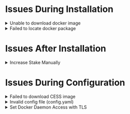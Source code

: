 # Issues During Installation

<details>

<summary>Unable to download docker image</summary>

During the installation process, docker is used to download cess image. If the following error occurs when installing the `cess-nodeadm`:

![Docker Daemon Issue](../assets/storage-miner/troubleshooting/docker-daemon-issue.png)

Make sure commands are in the root privilege or prefixed with `sudo` command. Start docker on your system:

```bash
systemctl start docker
```

Reinstall the `cess-nodeadm`:

```bash
./install.sh
```

⚠️ Note that most CESS program commands must have root privileges.

</details>

<details>

<summary>Failed to locate docker package</summary>

If the following error occurs when installing the `cess-nodeadm`:

![Docker Package Issue](../assets/storage-miner/troubleshooting/docker-package-issue.webp)

Try to delete Docker with following commands:

```bash
sudo systemctl stop docker
docker stop $(docker ps -aq)
docker rm -v $(docker ps -aq)
docker rmi $(docker images -aq)
docker volume rm $(docker volume ls -q)
brew uninstall docker
```

Reinstall Docker:

```bash
sudo apt-get install docker-ce
sudo systemctl enable docker
sudo systemctl start docker
```

</details>

# Issues After Installation

<details>

<summary>Increase Stake Manually</summary>

If signatureAcc different from stakingAcc is provided as below:
![CESS Account Issue](../assets/storage-miner/troubleshooting/different-acc.png)

You can not increase stake by command with client:
```bash
sudo cess miner increase staking $deposit_amount
# or
sudo mineradm miners increase staking $miner_name $deposit_amount

# Execute command as above might get message like: `!! 2024-03-28 13:22:18 0xxxxxxxxxxxxxxxxxxxxxxxxxxxxxxxxxxxxxxxxxxxxxxxxxxxxxxxxxx`
```

Try to access to [block browser](https://polkadot.js.org/apps/?rpc=wss%3A%2F%2Ftestnet-rpc.cess.network%2Fws%2F#/accounts) and send TCESS manually

**Step 1**: Select an account which have sufficient TCESS, then click `send`
![CESS Account Issue](../assets/storage-miner/troubleshooting/send-in-browser.png)

**Step 2**: Enter the staking account and amount, then click `Make Transfer`
![CESS Account Issue](../assets/storage-miner/troubleshooting/make-transfer-in-browser.png)

**Step 3**: Finally, enter the password for the account you have selected that has sufficient TCESS.

</details>



# Issues During Configuration

<details>

<summary>Failed to download CESS image</summary>

If the following error occurs when setting up the config:

![CESS Image Download Issue](../assets/storage-miner/troubleshooting/cess-image-download-issue.png)

Ensure the commands are run in the root privilege or prefixed with `sudo` command.

Try `cess config set` command.

</details>

<details>

<summary>Invalid config file (config.yaml)</summary>

![Invalid Config Issue](../assets/storage-miner/troubleshooting/invalid-config-issue.webp)

Delete file `/usr/bin/yq`:

```bash
sudo rm /usr/bin/yq
```

Reinstall `cess-nodeadm` again:

```bash
./install.sh
```

</details>

<details>

<summary>Set Docker Daemon Access with TLS</summary>

`mineradm` will enable docker daemon access at port: `2375` automatically when install `mineradm`, but if you want to watchdog access to a host in public network, you need to set that host's docker daemon start with TLS.

Because watchdog need to request each miner's config file from others hosts by docker api, and this config file contain miner's mnemonic, so it must encrypt when transferring in public network.

It is a shell demo to generate files by openssl. change the `<IP where watchdog run>` to your watchdog server ip. You can get more detail information from [Docker Daemon Access with TLS](https://docs.docker.com/engine/security/protect-access/).

**Please keep your file safe and make sure no one can get your key file.**

```bash
PASSPHRASE=
openssl genrsa -aes256 -passout pass:$PASSPHRASE -out ca-key.pem 4096
openssl req -new -x509 -passin pass:$PASSPHRASE -days 36500 -key ca-key.pem -sha256 -subj "/C=US" -out ca.pem
openssl genrsa -aes256 -passout pass:$PASSPHRASE -out server-key.pem 4096
openssl req -subj "/C=US" -passin pass:$PASSPHRASE -passout pass:$PASSPHRASE -sha256 -new -key server-key.pem -out server.csr
echo subjectAltName = DNS:IP:<IP where watchdog run> >> extfile.cnf
echo extendedKeyUsage = serverAuth >> extfile.cnf
openssl x509 -req -days 36500 -passin pass:$PASSPHRASE -sha256 -in server.csr -CA ca.pem -CAkey ca-key.pem -CAcreateserial -out server-cert.pem -extfile extfile.cnf
openssl genrsa -out key.pem 4096
openssl req -subj '/CN=client' -new -key key.pem -out client.csr
echo extendedKeyUsage = clientAuth > extfile-client.cnf
openssl x509 -req -days 36500 -passin pass:$PASSPHRASE -sha256 -in client.csr -CA ca.pem -CAkey ca-key.pem -CAcreateserial -out cert.pem -extfile extfile-client.cnf
openssl rsa -passin pass:$PASSPHRASE -in server-key.pem -out server-key-decrypted.pem
rm -v client.csr server.csr extfile.cnf extfile-client.cnf
chmod -v 0444 ca.pem server-cert.pem cert.pem
```

After generate files by openssl, start listen docker daemon with TLS at port: 2376

```bash
# Testing: docker can run with tls successfully
systemctl stop docker
dockerd --tlsverify --tlscacert=ca.pem --tlscert=server-cert.pem --tlskey=server-key-decrypted.pem -H=0.0.0.0:2376 -H unix:///var/run/docker.sock &
```

Recommend to use `systemd` to start docker daemon with TLS.
```bash

# 1: edit file: /lib/systemd/system/docker.service

# 2: modify row: `ExecStart=...` to
ExecStart=/usr/bin/dockerd --tlsverify --tlscacert=/etc/docker/ca.pem --tlscert=/etc/docker/server-cert.pem --tlskey=/etc/docker/server-key-decrypted.pem -H tcp://0.0.0.0:2376 -H unix:///var/run/docker.sock

systemctl daemon-reload && systemctl restart docker

```


Finally, copy files(ca.pem/key.pem/cert.pem) to the server where watchdog run, then config the files path in `/opt/cess/mineradm/config.yaml` and run `mineradm config generate`

</details>

